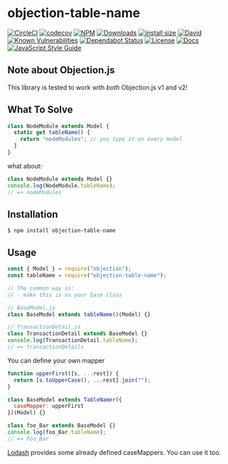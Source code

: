 # objection-table-name

[![CircleCI](https://img.shields.io/circleci/build/github/JaneJeon/objection-table-name)](https://circleci.com/gh/JaneJeon/objection-table-name)
[![codecov](https://codecov.io/gh/JaneJeon/objection-table-name/branch/master/graph/badge.svg)](https://codecov.io/gh/JaneJeon/objection-table-name)
[![NPM](https://img.shields.io/npm/v/objection-table-name)](https://www.npmjs.com/package/objection-table-name)
[![Downloads](https://img.shields.io/npm/dt/objection-table-name)](https://www.npmjs.com/package/objection-table-name)
[![install size](https://packagephobia.now.sh/badge?p=objection-table-name)](https://packagephobia.now.sh/result?p=objection-table-name)
[![David](https://img.shields.io/david/JaneJeon/objection-table-name)](https://david-dm.org/JaneJeon/objection-table-name)
[![Known Vulnerabilities](https://snyk.io//test/github/JaneJeon/objection-table-name/badge.svg?targetFile=package.json)](https://snyk.io//test/github/JaneJeon/objection-table-name?targetFile=package.json)
[![Dependabot Status](https://api.dependabot.com/badges/status?host=github&repo=JaneJeon/objection-table-name)](https://dependabot.com)
[![License](https://img.shields.io/npm/l/objection-table-name)](https://github.com/JaneJeon/objection-table-name/blob/master/LICENSE)
[![Docs](https://img.shields.io/badge/docs-github-blue)](https://janejeon.github.io/objection-table-name)
[![JavaScript Style Guide](https://img.shields.io/badge/code_style-standard-brightgreen.svg)](https://standardjs.com)

## Note about Objection.js

This library is tested to work with _both_ Objection.js v1 and v2!

## What To Solve

```js
class NodeModule extends Model {
  static get tableName() {
    return "nodeModules"; // you type it on every model
  }
}
```

what about:

```js
class NodeModule extends Model {}
console.log(NodeModule.tableName);
// => nodeModules
```

## Installation

`$ npm install objection-table-name`

## Usage

```js
const { Model } = require("objection");
const tableName = require("objection-table-name");

// The common way is:
// - make this is as your base class

// BaseModel.js
class BaseModel extends tableName()(Model) {}

// TransactionDetail.js
class TransactionDetail extends BaseModel {}
console.log(TransactionDetail.tableName);
// => transactionDetails
```

You can define your own mapper

```js
function upperFirst([s, ...rest]) {
  return [s.toUpperCase(), ...rest].join("");
}

class BaseModel extends TableNamer({
  caseMapper: upperFirst
})(Model) {}

class foo_Bar extends BaseModel {}
console.log(foo_Bar.tableName);
// => Foo_Bar
```

[Lodash](https://lodash.com/docs/) provides some already defined caseMappers. You can use it too.
